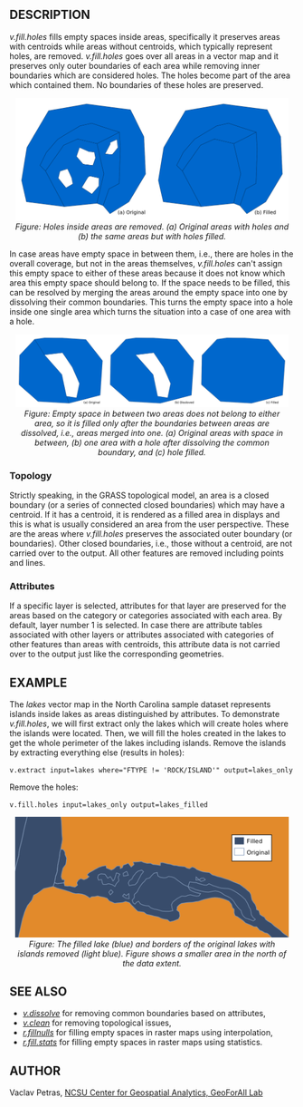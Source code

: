 ## DESCRIPTION

*v.fill.holes* fills empty spaces inside areas, specifically it
preserves areas with centroids while areas without centroids, which
typically represent holes, are removed. *v.fill.holes* goes over all
areas in a vector map and it preserves only outer boundaries of each
area while removing inner boundaries which are considered holes. The
holes become part of the area which contained them. No boundaries of
these holes are preserved.

<div align="center" style="margin: 10px">

[<img src="v_fill_holes_filled.png" data-border="0" width="600"
alt="Several areas, some with holes (left) and the same areas but with holes filled (right)" />](v_fill_holes_filled.png)  
*Figure: Holes inside areas are removed. (a) Original areas with holes
and (b) the same areas but with holes filled.*

</div>

In case areas have empty space in between them, i.e., there are holes in
the overall coverage, but not in the areas themselves, *v.fill.holes*
can't assign this empty space to either of these areas because it does
not know which area this empty space should belong to. If the space
needs to be filled, this can be resolved by merging the areas around the
empty space into one by dissolving their common boundaries. This turns
the empty space into a hole inside one single area which turns the
situation into a case of one area with a hole.

<div align="center" style="margin: 10px">

[<img src="v_fill_holes_filled_with_dissolve.png" data-border="0"
width="600"
alt="Two areas with empty space in between (left), both areas merged (middle), and the empty space filled (right)" />](v_fill_holes_filled_with_dissolve.png)  
*Figure: Empty space in between two areas does not belong to either
area, so it is filled only after the boundaries between areas are
dissolved, i.e., areas merged into one. (a) Original areas with space in
between, (b) one area with a hole after dissolving the common boundary,
and (c) hole filled.*

</div>

### Topology

Strictly speaking, in the GRASS topological model, an area is a closed
boundary (or a series of connected closed boundaries) which may have a
centroid. If it has a centroid, it is rendered as a filled area in
displays and this is what is usually considered an area from the user
perspective. These are the areas where *v.fill.holes* preserves the
associated outer boundary (or boundaries). Other closed boundaries,
i.e., those without a centroid, are not carried over to the output. All
other features are removed including points and lines.

### Attributes

If a specific layer is selected, attributes for that layer are preserved
for the areas based on the category or categories associated with each
area. By default, layer number 1 is selected. In case there are
attribute tables associated with other layers or attributes associated
with categories of other features than areas with centroids, this
attribute data is not carried over to the output just like the
corresponding geometries.

## EXAMPLE

The *lakes* vector map in the North Carolina sample dataset represents
islands inside lakes as areas distinguished by attributes. To
demonstrate *v.fill.holes*, we will first extract only the lakes which
will create holes where the islands were located. Then, we will fill the
holes created in the lakes to get the whole perimeter of the lakes
including islands. Remove the islands by extracting everything else
(results in holes):

```shell
v.extract input=lakes where="FTYPE != 'ROCK/ISLAND'" output=lakes_only
```

Remove the holes:

```shell
v.fill.holes input=lakes_only output=lakes_filled
```

<div align="center" style="margin: 10px">

[<img src="v_fill_holes.png" data-border="0" width="600"
alt="Lake without holes overlapping with the lines marking the original" />](v_fill_holes.png)  
*Figure: The filled lake (blue) and borders of the original lakes with
islands removed (light blue). Figure shows a smaller area in the north
of the data extent.*

</div>

## SEE ALSO

- *[v.dissolve](v.dissolve.md)* for removing common boundaries based on
  attributes,
- *[v.clean](v.clean.md)* for removing topological issues,
- *[r.fillnulls](r.fillnulls.md)* for filling empty spaces in raster
  maps using interpolation,
- *[r.fill.stats](r.fill.stats.md)* for filling empty spaces in raster
  maps using statistics.

## AUTHOR

Vaclav Petras, [NCSU Center for Geospatial Analytics, GeoForAll
Lab](http://geospatial.ncsu.edu/)
